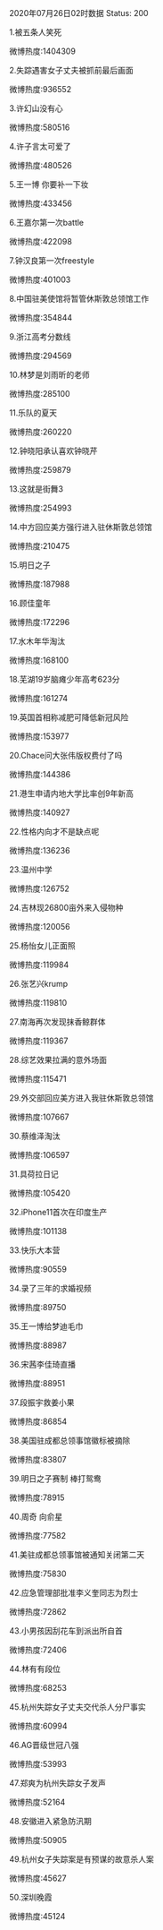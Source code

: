 2020年07月26日02时数据
Status: 200

1.被五条人笑死

微博热度:1404309

2.失踪遇害女子丈夫被抓前最后画面

微博热度:936552

3.许幻山没有心

微博热度:580516

4.许子言太可爱了

微博热度:480526

5.王一博 你要补一下妆

微博热度:433456

6.王嘉尔第一次battle

微博热度:422098

7.钟汉良第一次freestyle

微博热度:401003

8.中国驻美使馆将暂管休斯敦总领馆工作

微博热度:354844

9.浙江高考分数线

微博热度:294569

10.林梦是刘雨昕的老师

微博热度:285100

11.乐队的夏天

微博热度:260220

12.钟晓阳承认喜欢钟晓芹

微博热度:259879

13.这就是街舞3

微博热度:254993

14.中方回应美方强行进入驻休斯敦总领馆

微博热度:210475

15.明日之子

微博热度:187988

16.顾佳童年

微博热度:172296

17.水木年华淘汰

微博热度:168100

18.芜湖19岁脑瘫少年高考623分

微博热度:161274

19.英国首相称减肥可降低新冠风险

微博热度:153977

20.Chace问大张伟版权费付了吗

微博热度:144386

21.港生申请内地大学比率创9年新高

微博热度:140927

22.性格内向才不是缺点呢

微博热度:136236

23.温州中学

微博热度:126752

24.吉林现26800亩外来入侵物种

微博热度:120056

25.杨怡女儿正面照

微博热度:119984

26.张艺兴krump

微博热度:119810

27.南海再次发现抹香鲸群体

微博热度:119367

28.综艺效果拉满的意外场面

微博热度:115471

29.外交部回应美方进入我驻休斯敦总领馆

微博热度:107667

30.蔡维泽淘汰

微博热度:106597

31.具荷拉日记

微博热度:105420

32.iPhone11首次在印度生产

微博热度:101138

33.快乐大本营

微博热度:90559

34.录了三年的求婚视频

微博热度:89750

35.王一博给梦迪毛巾

微博热度:88987

36.宋茜李佳琦直播

微博热度:88951

37.段振宇救姜小果

微博热度:86854

38.美国驻成都总领事馆徽标被摘除

微博热度:83807

39.明日之子赛制 棒打鸳鸯

微博热度:78915

40.周奇 向俞星

微博热度:77582

41.美驻成都总领事馆被通知关闭第二天

微博热度:75830

42.应急管理部批准李义奎同志为烈士

微博热度:72862

43.小男孩因刮花车到派出所自首

微博热度:72406

44.林有有段位

微博热度:68253

45.杭州失踪女子丈夫交代杀人分尸事实

微博热度:60994

46.AG晋级世冠八强

微博热度:53993

47.郑爽为杭州失踪女子发声

微博热度:52164

48.安徽进入紧急防汛期

微博热度:50905

49.杭州女子失踪案是有预谋的故意杀人案

微博热度:45627

50.深圳晚霞

微博热度:45124

